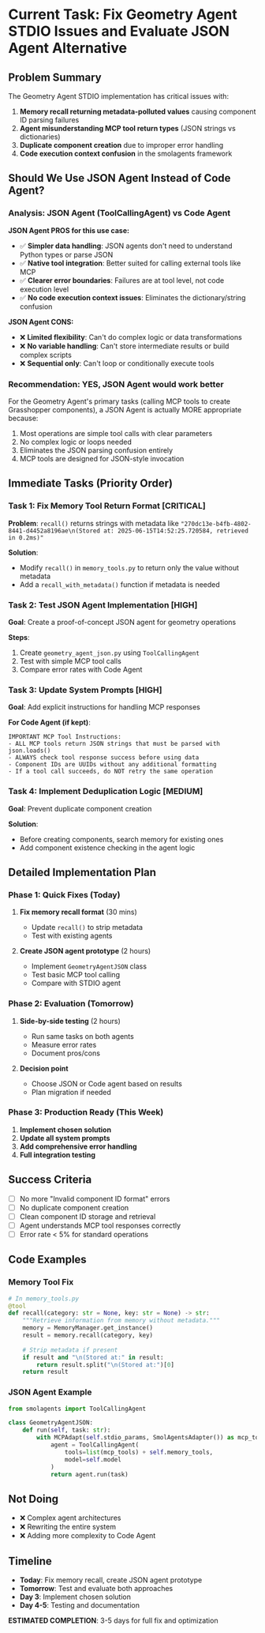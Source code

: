 # Current Task: Fix Geometry Agent STDIO Issues and Evaluate JSON Agent Alternative

## Problem Summary

The Geometry Agent STDIO implementation has critical issues with:
1. **Memory recall returning metadata-polluted values** causing component ID parsing failures
2. **Agent misunderstanding MCP tool return types** (JSON strings vs dictionaries)
3. **Duplicate component creation** due to improper error handling
4. **Code execution context confusion** in the smolagents framework

## Should We Use JSON Agent Instead of Code Agent?

### Analysis: JSON Agent (ToolCallingAgent) vs Code Agent

**JSON Agent PROS for this use case:**
- ✅ **Simpler data handling**: JSON agents don't need to understand Python types or parse JSON
- ✅ **Native tool integration**: Better suited for calling external tools like MCP
- ✅ **Clearer error boundaries**: Failures are at tool level, not code execution level
- ✅ **No code execution context issues**: Eliminates the dictionary/string confusion

**JSON Agent CONS:**
- ❌ **Limited flexibility**: Can't do complex logic or data transformations
- ❌ **No variable handling**: Can't store intermediate results or build complex scripts
- ❌ **Sequential only**: Can't loop or conditionally execute tools

### Recommendation: **YES, JSON Agent would work better**

For the Geometry Agent's primary tasks (calling MCP tools to create Grasshopper components), a JSON Agent is actually MORE appropriate because:
1. Most operations are simple tool calls with clear parameters
2. No complex logic or loops needed
3. Eliminates the JSON parsing confusion entirely
4. MCP tools are designed for JSON-style invocation

## Immediate Tasks (Priority Order)

### Task 1: Fix Memory Tool Return Format [CRITICAL]
**Problem**: `recall()` returns strings with metadata like `"270dc13e-b4fb-4802-8441-d4452a8196ae\n(Stored at: 2025-06-15T14:52:25.720584, retrieved in 0.2ms)"`

**Solution**: 
- Modify `recall()` in `memory_tools.py` to return only the value without metadata
- Add a `recall_with_metadata()` function if metadata is needed

### Task 2: Test JSON Agent Implementation [HIGH]
**Goal**: Create a proof-of-concept JSON agent for geometry operations

**Steps**:
1. Create `geometry_agent_json.py` using `ToolCallingAgent`
2. Test with simple MCP tool calls
3. Compare error rates with Code Agent

### Task 3: Update System Prompts [HIGH]
**Goal**: Add explicit instructions for handling MCP responses

**For Code Agent (if kept)**:
```
IMPORTANT MCP Tool Instructions:
- ALL MCP tools return JSON strings that must be parsed with json.loads()
- ALWAYS check tool response success before using data
- Component IDs are UUIDs without any additional formatting
- If a tool call succeeds, do NOT retry the same operation
```

### Task 4: Implement Deduplication Logic [MEDIUM]
**Goal**: Prevent duplicate component creation

**Solution**:
- Before creating components, search memory for existing ones
- Add component existence checking in the agent logic

## Detailed Implementation Plan

### Phase 1: Quick Fixes (Today)
1. **Fix memory recall format** (30 mins)
   - Update `recall()` to strip metadata
   - Test with existing agents

2. **Create JSON agent prototype** (2 hours)
   - Implement `GeometryAgentJSON` class
   - Test basic MCP tool calling
   - Compare with STDIO agent

### Phase 2: Evaluation (Tomorrow)
1. **Side-by-side testing** (2 hours)
   - Run same tasks on both agents
   - Measure error rates
   - Document pros/cons

2. **Decision point**
   - Choose JSON or Code agent based on results
   - Plan migration if needed

### Phase 3: Production Ready (This Week)
1. **Implement chosen solution**
2. **Update all system prompts**
3. **Add comprehensive error handling**
4. **Full integration testing**

## Success Criteria

- [ ] No more "Invalid component ID format" errors
- [ ] No duplicate component creation
- [ ] Clean component ID storage and retrieval
- [ ] Agent understands MCP tool responses correctly
- [ ] Error rate < 5% for standard operations

## Code Examples

### Memory Tool Fix
```python
# In memory_tools.py
@tool
def recall(category: str = None, key: str = None) -> str:
    """Retrieve information from memory without metadata."""
    memory = MemoryManager.get_instance()
    result = memory.recall(category, key)
    
    # Strip metadata if present
    if result and "\n(Stored at:" in result:
        return result.split("\n(Stored at:")[0]
    return result
```

### JSON Agent Example
```python
from smolagents import ToolCallingAgent

class GeometryAgentJSON:
    def run(self, task: str):
        with MCPAdapt(self.stdio_params, SmolAgentsAdapter()) as mcp_tools:
            agent = ToolCallingAgent(
                tools=list(mcp_tools) + self.memory_tools,
                model=self.model
            )
            return agent.run(task)
```

## Not Doing
- ❌ Complex agent architectures
- ❌ Rewriting the entire system
- ❌ Adding more complexity to Code Agent

## Timeline
- **Today**: Fix memory recall, create JSON agent prototype
- **Tomorrow**: Test and evaluate both approaches
- **Day 3**: Implement chosen solution
- **Day 4-5**: Testing and documentation

**ESTIMATED COMPLETION**: 3-5 days for full fix and optimization